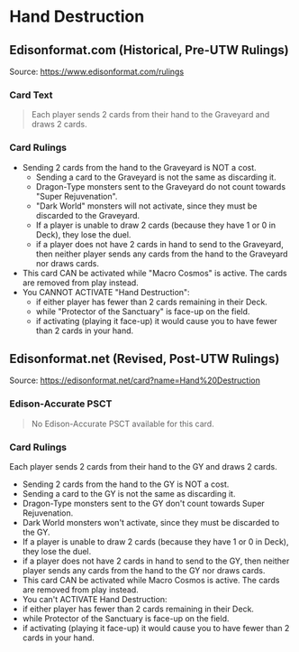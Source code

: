 # Hand Destruction

## Edisonformat.com (Historical, Pre-UTW Rulings)

Source: https://www.edisonformat.com/rulings

### Card Text

> Each player sends 2 cards from their hand to the Graveyard and draws 2 cards.

### Card Rulings

*   Sending 2 cards from the hand to the Graveyard is NOT a cost.
    *   Sending a card to the Graveyard is not the same as discarding it.
    *   Dragon-Type monsters sent to the Graveyard do not count towards "Super Rejuvenation".
    *   "Dark World" monsters will not activate, since they must be discarded to the Graveyard.
    *   If a player is unable to draw 2 cards (because they have 1 or 0 in Deck), they lose the duel.
    *   if a player does not have 2 cards in hand to send to the Graveyard, then neither player sends any cards from the hand to the Graveyard nor draws cards.
*   This card CAN be activated while "Macro Cosmos" is active. The cards are removed from play instead.
*   You CANNOT ACTIVATE "Hand Destruction":
    *   if either player has fewer than 2 cards remaining in their Deck.
    *   while "Protector of the Sanctuary" is face-up on the field.
    *   if activating (playing it face-up) it would cause you to have fewer than 2 cards in your hand.

## Edisonformat.net (Revised, Post-UTW Rulings)

Source: https://edisonformat.net/card?name=Hand%20Destruction

### Edison-Accurate PSCT

> No Edison-Accurate PSCT available for this card.

### Card Rulings

Each player sends 2 cards from their hand to the GY and draws 2 cards.
*   Sending 2 cards from the hand to the GY is NOT a cost.
*   Sending a card to the GY is not the same as discarding it.
*   Dragon-Type monsters sent to the GY don't count towards Super Rejuvenation.
*   Dark World monsters won't activate, since they must be discarded to the GY.
*   If a player is unable to draw 2 cards (because they have 1 or 0 in Deck), they lose the duel.
*   if a player does not have 2 cards in hand to send to the GY, then neither player sends any cards from the hand to the GY nor draws cards.
*   This card CAN be activated while Macro Cosmos is active. The cards are removed from play instead.
*   You can't ACTIVATE Hand Destruction:
*   if either player has fewer than 2 cards remaining in their Deck.
*   while Protector of the Sanctuary is face-up on the field.
*   if activating (playing it face-up) it would cause you to have fewer than 2 cards in your hand.
            